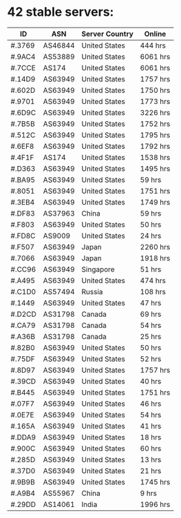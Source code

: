 # 42 stable servers:

| ID | ASN | Server Country | Online |
| ------ | ------ | ------ | ------ |
| #.3769 | AS46844 | United States | 444 hrs |
| #.9AC4 | AS53889 | United States | 6061 hrs |
| #.7CCE | AS174 | United States | 6061 hrs |
| #.14D9 | AS63949 | United States | 1757 hrs |
| #.602D | AS63949 | United States | 1750 hrs |
| #.9701 | AS63949 | United States | 1773 hrs |
| #.6D9C | AS63949 | United States | 3226 hrs |
| #.7B5B | AS63949 | United States | 1752 hrs |
| #.512C | AS63949 | United States | 1795 hrs |
| #.6EF8 | AS63949 | United States | 1792 hrs |
| #.4F1F | AS174 | United States | 1538 hrs |
| #.D363 | AS63949 | United States | 1495 hrs |
| #.BA95 | AS63949 | United States | 59 hrs |
| #.8051 | AS63949 | United States | 1751 hrs |
| #.3EB4 | AS63949 | United States | 1749 hrs |
| #.DF83 | AS37963 | China | 59 hrs |
| #.F803 | AS63949 | United States | 50 hrs |
| #.FD8C | AS9009 | United States | 24 hrs |
| #.F507 | AS63949 | Japan | 2260 hrs |
| #.7066 | AS63949 | Japan | 1918 hrs |
| #.CC96 | AS63949 | Singapore | 51 hrs |
| #.A495 | AS63949 | United States | 474 hrs |
| #.C1D0 | AS57494 | Russia | 108 hrs |
| #.1449 | AS63949 | United States | 47 hrs |
| #.D2CD | AS31798 | Canada | 69 hrs |
| #.CA79 | AS31798 | Canada | 54 hrs |
| #.A36B | AS31798 | Canada | 25 hrs |
| #.82B0 | AS63949 | United States | 50 hrs |
| #.75DF | AS63949 | United States | 52 hrs |
| #.8D97 | AS63949 | United States | 1757 hrs |
| #.39CD | AS63949 | United States | 40 hrs |
| #.B445 | AS63949 | United States | 1751 hrs |
| #.07F7 | AS63949 | United States | 46 hrs |
| #.0E7E | AS63949 | United States | 54 hrs |
| #.165A | AS63949 | United States | 41 hrs |
| #.DDA9 | AS63949 | United States | 18 hrs |
| #.900C | AS63949 | United States | 60 hrs |
| #.285D | AS63949 | United States | 13 hrs |
| #.37D0 | AS63949 | United States | 21 hrs |
| #.9B9B | AS63949 | United States | 1745 hrs |
| #.A9B4 | AS55967 | China | 9 hrs |
| #.29DD | AS14061 | India | 1996 hrs |

